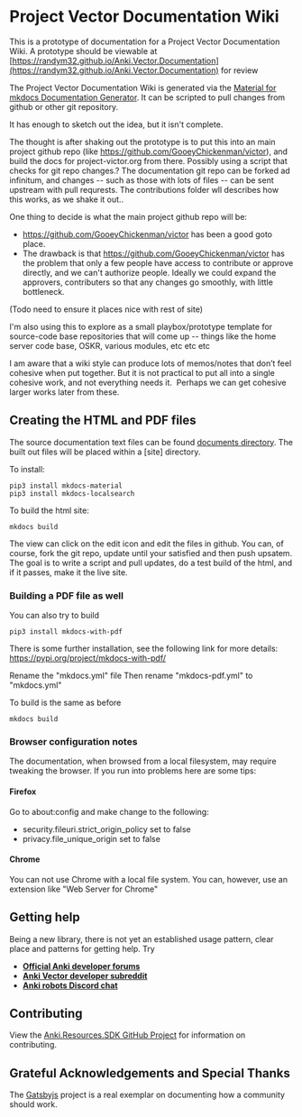 # Project Vector Documentation Wiki

This is a prototype of  documentation for a  Project Vector Documentation Wiki.
A prototype  should be viewable at [https://randym32.github.io/Anki.Vector.Documentation](https://randym32.github.io/Anki.Vector.Documentation) for review

The Project Vector Documentation Wiki is generated via the [Material for mkdocs Documentation
Generator](https://github.com/squidfunk/mkdocs-material). It can be scripted to pull changes
from github or other git repository.

It has enough to sketch out the idea, but it isn't complete.

The thought is after shaking out the prototype is to put this into an main project github
repo (like https://github.com/GooeyChickenman/victor), and build the docs for project-victor.org
from there. Possibly using a script that checks for git repo changes.?
The documentation git repo can be forked ad infinitum, and changes -- such as those with lots
of files --  can be sent upstream with pull requrests.
The contributions folder wll describes how this works, as we shake it out..

One thing to decide is what the main project github repo will be:

* https://github.com/GooeyChickenman/victor has been a good goto place.
* The drawback is that https://github.com/GooeyChickenman/victor has the problem that only
  a few people have access to contribute or approve directly, and we can't authorize people.
  Ideally we could expand the approvers, contributers so that any changes go smoothly, with little bottleneck.

(Todo need to ensure it places nice with rest of site)

I'm also using this to explore as a small playbox/prototype template for source-code base
repositories that will come up -- things like the home server code base, OSKR, various modules,
etc etc etc

I am aware that a wiki style can produce lots of memos/notes that don’t feel cohesive when put together.
But it is not practical to put all into a single cohesive work, and not everything needs it.  Perhaps
we can get cohesive larger works later from these.

## Creating the HTML and PDF files

The source documentation text files can be found [documents
directory](./documents). The built out files
will be placed within a [site] directory.

To install:

    pip3 install mkdocs-material
    pip3 install mkdocs-localsearch

To build the html site:

    mkdocs build

The view can click on the edit icon and edit the files in github.
You can, of course, fork the git repo, update until your satisfied
and then push upsatem.
The goal is to write a script and pull updates, do a test build of the html,
and if it passes, make it the live site.

### Building a PDF file as well
You can also try to build

    pip3 install mkdocs-with-pdf

There is some further installation, see the following link for more details:
https://pypi.org/project/mkdocs-with-pdf/

Rename the "mkdocs.yml" file
Then rename "mkdocs-pdf.yml" to "mkdocs.yml"

To build is the same as before

    mkdocs build


### Browser configuration notes
The documentation, when browsed from a local filesystem, may require tweaking
the browser.  If you run into problems here are some tips:

#### Firefox
Go to about:config and make change to the following:
* security.fileuri.strict_origin_policy set to false
* privacy.file_unique_origin  set to false

#### Chrome
You can not use Chrome with a local file system.  You can, however, use an extension
like "Web Server for Chrome"


## Getting help
Being a new library, there is not yet an established usage pattern, clear place
and patterns for getting help.  Try

* [**Official Anki developer forums**](https://forums.anki.com/)
* [**Anki Vector developer subreddit**](https://www.reddit.com/r/ankivectordevelopers)
* [**Anki robots Discord chat**](https://discord.gg/FT8EYwu)

## Contributing
View the [Anki.Resources.SDK GitHub Project](https://github.com/randym32/Anki.Resources.SDK)
for information on contributing.

## Grateful Acknowledgements and Special Thanks

The [Gatsbyjs](https://gatsby.dev/) project is a real exemplar on documenting
how a community should work.
